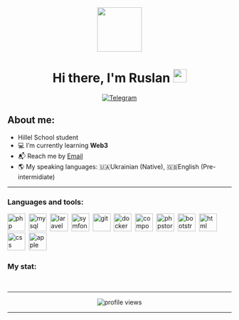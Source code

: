 <div id="header" align="center">
  <img src="https://media.giphy.com/media/M9gbBd9nbDrOTu1Mqx/giphy.gif" width="100"/>
</div>
<h1 align="center">
  Hi there, I'm Ruslan
  <img src="https://media.giphy.com/media/hvRJCLFzcasrR4ia7z/giphy.gif" width="30px"/>
</h1>
<div align="center">
  <a href="https://t.me/kiseolar_ruslan">
    <img src="https://img.shields.io/badge/-telegram-red?style=for-the-badge&color=blue&logo=telegram&logoColor=white" alt="Telegram"/>
  </a>
</div>

## About me:
-  Hillel School student
-  :computer: I’m currently learning **Web3**
-  :mailbox_with_mail: Reach me by [Email](mailto:kretsu.rus@gmail.com)
-  :earth_americas: My speaking languages: :ukraine:Ukrainian (Native), :uk:English (Pre-intermidiate)

---

### Languages and tools:

<img src="https://cdn.jsdelivr.net/gh/devicons/devicon/icons/php/php-plain.svg" title="php" width="40" height="40"/>&nbsp;
<img src="https://cdn.jsdelivr.net/gh/devicons/devicon/icons/mysql/mysql-original-wordmark.svg" title="mysql" width="40" height="40"/>&nbsp;
<img src="https://cdn.jsdelivr.net/gh/devicons/devicon/icons/laravel/laravel-plain-wordmark.svg" title="laravel" width="40" height="40"/>&nbsp;
<img src="https://cdn.jsdelivr.net/gh/devicons/devicon/icons/symfony/symfony-original-wordmark.svg" title="symfony" width="40" height="40"/>&nbsp;
<img src="https://cdn.jsdelivr.net/gh/devicons/devicon/icons/git/git-plain.svg" title="git" width="40" height="40"/>&nbsp;
<img src="https://cdn.jsdelivr.net/gh/devicons/devicon/icons/docker/docker-original-wordmark.svg" title="docker" width="40" height="40"/>&nbsp; 
<img src="https://cdn.jsdelivr.net/gh/devicons/devicon/icons/composer/composer-original.svg" title="composer" width="40" height="40"/>&nbsp;
<img src="https://cdn.jsdelivr.net/gh/devicons/devicon/icons/phpstorm/phpstorm-plain-wordmark.svg" title="phpstorm" width="40" height="40"/>&nbsp;
<img src="https://cdn.jsdelivr.net/gh/devicons/devicon/icons/bootstrap/bootstrap-plain.svg" title="bootstrap" width="40" height="40"/>&nbsp;
<img src="https://cdn.jsdelivr.net/gh/devicons/devicon/icons/html5/html5-original.svg" title="html" width="40" height="40"/>&nbsp;
<img src="https://cdn.jsdelivr.net/gh/devicons/devicon/icons/css3/css3-original.svg" title="css" width="40" height="40"/>&nbsp;
<img src="https://cdn.jsdelivr.net/gh/devicons/devicon/icons/apple/apple-original.svg" title="apple" width="40" height="40"/>&nbsp;

          
          
                    

### My stat:

<div id="stat" align="center">
    <img src="https://github-profile-summary-cards.vercel.app/api/cards/profile-details?username=kiseolar-ruslan&theme=github_dark" alt=""/>
    <img src="https://github-profile-summary-cards.vercel.app/api/cards/most-commit-language?username=kiseolar-ruslan&theme=github_dark" alt=""/>
     <img src="https://github-profile-summary-cards.vercel.app/api/cards/stats?username=kiseolar-ruslan&theme=github_dark" alt=""/>
</div>

---

<div id="badges" align="center">
   <img src="https://komarev.com/ghpvc/?username=kiseolar-ruslan&style=flat-square&color=blue" alt="profile views"/>
</div>

---

